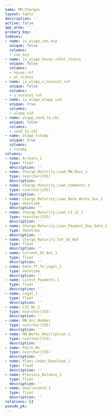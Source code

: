 ```yaml
---
name: MW_Charges
layout: table
description: ''
active: false
app_area: ''
primary_key: 
indexes:
- name: ix_wlapp_con_key
  unique: false
  columns:
  - con_key
- name: ix_wlapp_house_refwl_status
  unique: false
  columns:
  - house_ref
  - wl_status
- name: ix_wlapp_u_novalet_ref
  unique: false
  columns:
  - u_novalet_ref
- name: ix_wlapp_wlapp_sid
  unique: true
  columns:
  - wlapp_sid
- name: wlapp_send_to_cbl
  unique: false
  columns:
  - send_to_cbl
- name: wlapp_tstamp
  unique: true
  columns:
  - tstamp
columns:
- name: Arrears_1
  type: float
  description: ''
- name: Charge_Maturity_Load_MW_Desc_1
  type: nvarchar(255)
  description: ''
- name: Charge_Maturity_Loan_Comments_1
  type: nvarchar(255)
  description: ''
- name: Charge_Maturity_Loan_Date_Works_Inv_1
  type: datetime
  description: ''
- name: Charge_Maturity_Loan_LI_LF_1
  type: nvarchar(255)
  description: ''
- name: Charge_Maturity_Loan_Payment_Due_Date_1
  type: datetime
  description: ''
- name: Charge_Maturity_Tot_OS_Bal
  type: float
  description: ''
- name: Current_OS_Bal_1
  type: float
  description: ''
- name: Date_TF_To_Legal_1
  type: datetime
  description: ''
- name: Latest_Payments_1
  type: float
  description: ''
- name: Legal_1
  type: float
  description: ''
- name: LIS_No_1
  type: nvarchar(255)
  description: ''
- name: MW_Acc_Number
  type: nvarchar(255)
  description: ''
- name: MW_Works_Description_1
  type: nvarchar(255)
  description: ''
- name: Patch_No
  type: nvarchar(255)
  description: ''
- name: Plans_Cedar_Download_1
  type: float
  description: ''
- name: Previous_Balance_1
  type: float
  description: ''
- name: Unallocated_1
  type: float
  description: ''
relations: []
pseudo_pk: 
---
```


